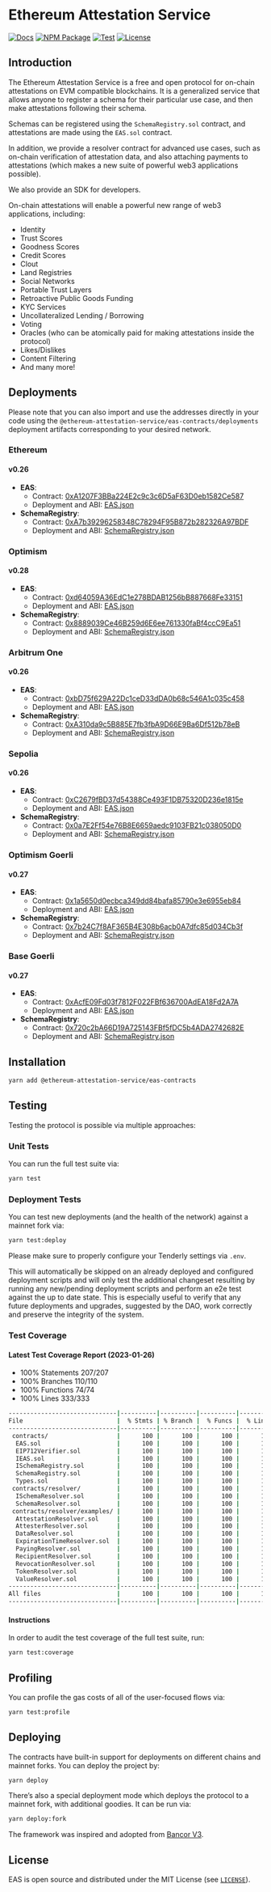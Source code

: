 # Ethereum Attestation Service

[![Docs](https://img.shields.io/badge/docs-%F0%9F%93%84-blue)](https://eas.eth.link)
[![NPM Package](https://img.shields.io/npm/v/@ethereum-attestation-service/eas-contracts.svg)](https://www.npmjs.org/package/@ethereum-attestation-service/eas-contracts)
[![Test](https://github.com/ethereum-attestation-service/eas-contracts/actions/workflows/ci.yml/badge.svg)](https://github.com/ethereum-attestation-service/eas-contracts/actions/workflows/ci.yml)
[![License](https://img.shields.io/github/license/ethereum-attestation-service/eas-contracts?style=flat-square)](https://github.com/ethereum-attestation-service/eas-contracts/blob/master/LICENSE)

## Introduction

The Ethereum Attestation Service is a free and open protocol for on-chain attestations on EVM compatible blockchains. It is a generalized service that allows anyone to register a schema for their particular use case, and then make attestations following their schema.

Schemas can be registered using the `SchemaRegistry.sol` contract, and attestations are made using the `EAS.sol` contract.

In addition, we provide a resolver contract for advanced use cases, such as on-chain verification of attestation data, and also attaching payments to attestations (which makes a new suite of powerful web3 applications possible).

We also provide an SDK for developers.

On-chain attestations will enable a powerful new range of web3 applications, including:

* Identity
* Trust Scores
* Goodness Scores
* Credit Scores
* Clout
* Land Registries
* Social Networks
* Portable Trust Layers
* Retroactive Public Goods Funding
* KYC Services
* Uncollateralized Lending / Borrowing
* Voting
* Oracles (who can be atomically paid for making attestations inside the protocol)
* Likes/Dislikes
* Content Filtering
* And many more!

## Deployments

Please note that you can also import and use the addresses directly in your code using the `@ethereum-attestation-service/eas-contracts/deployments` deployment artifacts corresponding to your desired network.

### Ethereum

#### v0.26

* **EAS**:
  * Contract: [0xA1207F3BBa224E2c9c3c6D5aF63D0eb1582Ce587](https://etherscan.io/address/0xA1207F3BBa224E2c9c3c6D5aF63D0eb1582Ce587)
  * Deployment and ABI: [EAS.json](./deployments/mainnet/EAS.json)
* **SchemaRegistry**:
  * Contract: [0xA7b39296258348C78294F95B872b282326A97BDF](https://etherscan.io/address/0xA7b39296258348C78294F95B872b282326A97BDF)
  * Deployment and ABI: [SchemaRegistry.json](./deployments/mainnet/SchemaRegistry.json)

### Optimism

#### v0.28

* **EAS**:
  * Contract: [0xd64059A36EdC1e278BDAB1256bB887668Fe33151](https://optimistic.etherscan.io/address/0xd64059A36EdC1e278BDAB1256bB887668Fe33151)
  * Deployment and ABI: [EAS.json](./deployments/optimism/EAS.json)
* **SchemaRegistry**:
  * Contract: [0x8889039Ce46B259d6E6ee761330faBf4ccC9Ea51](https://optimistic.etherscan.io/address/0x8889039Ce46B259d6E6ee761330faBf4ccC9Ea51)
  * Deployment and ABI: [SchemaRegistry.json](./deployments//optimism-goerli/SchemaRegistry.json)

### Arbitrum One

#### v0.26

* **EAS**:
  * Contract: [0xbD75f629A22Dc1ceD33dDA0b68c546A1c035c458](https://arbiscan.io/address/0xbD75f629A22Dc1ceD33dDA0b68c546A1c035c458)
  * Deployment and ABI: [EAS.json](./deployments/arbitrum-one/EAS.json)
* **SchemaRegistry**:
  * Contract: [0xA310da9c5B885E7fb3fbA9D66E9Ba6Df512b78eB](https://arbiscan.io/address/0xA310da9c5B885E7fb3fbA9D66E9Ba6Df512b78eB)
  * Deployment and ABI: [SchemaRegistry.json](./deployments/arbitrum-one/SchemaRegistry.json)

### Sepolia

#### v0.26

* **EAS**:
  * Contract: [0xC2679fBD37d54388Ce493F1DB75320D236e1815e](https://sepolia.etherscan.io/address/0xC2679fBD37d54388Ce493F1DB75320D236e1815e)
  * Deployment and ABI: [EAS.json](./deployments/sepolia/EAS.json)
* **SchemaRegistry**:
  * Contract: [0x0a7E2Ff54e76B8E6659aedc9103FB21c038050D0](https://sepolia.etherscan.io/address/0x0a7E2Ff54e76B8E6659aedc9103FB21c038050D0)
  * Deployment and ABI: [SchemaRegistry.json](./deployments/sepolia/SchemaRegistry.json)

### Optimism Goerli

#### v0.27

* **EAS**:
  * Contract: [0x1a5650d0ecbca349dd84bafa85790e3e6955eb84](https://goerli-optimism.etherscan.io/address/0x1a5650D0EcbCa349DD84bAFa85790E3e6955eb84)
  * Deployment and ABI: [EAS.json](./deployments/optimism-goerli/EAS.json)
* **SchemaRegistry**:
  * Contract: [0x7b24C7f8AF365B4E308b6acb0A7dfc85d034Cb3f](https://goerli-optimism.etherscan.io/address/0x7b24C7f8AF365B4E308b6acb0A7dfc85d034Cb3f)
  * Deployment and ABI: [SchemaRegistry.json](./deployments//optimism-goerli/SchemaRegistry.json)

### Base Goerli

#### v0.27

* **EAS**:
  * Contract: [0xAcfE09Fd03f7812F022FBf636700AdEA18Fd2A7A](https://goerli.basescan.org//address/0xAcfE09Fd03f7812F022FBf636700AdEA18Fd2A7A)
  * Deployment and ABI: [EAS.json](./deployments/base-goerli/EAS.json)
* **SchemaRegistry**:
  * Contract: [0x720c2bA66D19A725143FBf5fDC5b4ADA2742682E](https://goerli.basescan.org//address/0x720c2bA66D19A725143FBf5fDC5b4ADA2742682E)
  * Deployment and ABI: [SchemaRegistry.json](./deployments//base-goerli/SchemaRegistry.json)

## Installation

```sh
yarn add @ethereum-attestation-service/eas-contracts
```

## Testing

Testing the protocol is possible via multiple approaches:

### Unit Tests

You can run the full test suite via:

```sh
yarn test
```

### Deployment Tests

You can test new deployments (and the health of the network) against a mainnet fork via:

```sh
yarn test:deploy
```

Please make sure to properly configure your Tenderly settings via `.env`.

This will automatically be skipped on an already deployed and configured deployment scripts and will only test the additional changeset resulting by running any new/pending deployment scripts and perform an e2e test against the up to date state. This is especially useful to verify that any future deployments and upgrades, suggested by the DAO, work correctly and preserve the integrity of the system.

### Test Coverage

#### Latest Test Coverage Report (2023-01-26)

* 100% Statements 207/207
* 100% Branches 110/110
* 100% Functions 74/74
* 100% Lines 333/333

```sh
------------------------------|----------|----------|----------|----------|----------------|
File                          |  % Stmts | % Branch |  % Funcs |  % Lines |Uncovered Lines |
------------------------------|----------|----------|----------|----------|----------------|
 contracts/                   |      100 |      100 |      100 |      100 |                |
  EAS.sol                     |      100 |      100 |      100 |      100 |                |
  EIP712Verifier.sol          |      100 |      100 |      100 |      100 |                |
  IEAS.sol                    |      100 |      100 |      100 |      100 |                |
  ISchemaRegistry.sol         |      100 |      100 |      100 |      100 |                |
  SchemaRegistry.sol          |      100 |      100 |      100 |      100 |                |
  Types.sol                   |      100 |      100 |      100 |      100 |                |
 contracts/resolver/          |      100 |      100 |      100 |      100 |                |
  ISchemaResolver.sol         |      100 |      100 |      100 |      100 |                |
  SchemaResolver.sol          |      100 |      100 |      100 |      100 |                |
 contracts/resolver/examples/ |      100 |      100 |      100 |      100 |                |
  AttestationResolver.sol     |      100 |      100 |      100 |      100 |                |
  AttesterResolver.sol        |      100 |      100 |      100 |      100 |                |
  DataResolver.sol            |      100 |      100 |      100 |      100 |                |
  ExpirationTimeResolver.sol  |      100 |      100 |      100 |      100 |                |
  PayingResolver.sol          |      100 |      100 |      100 |      100 |                |
  RecipientResolver.sol       |      100 |      100 |      100 |      100 |                |
  RevocationResolver.sol      |      100 |      100 |      100 |      100 |                |
  TokenResolver.sol           |      100 |      100 |      100 |      100 |                |
  ValueResolver.sol           |      100 |      100 |      100 |      100 |                |
------------------------------|----------|----------|----------|----------|----------------|
All files                     |      100 |      100 |      100 |      100 |                |
------------------------------|----------|----------|----------|----------|----------------|
```

#### Instructions

In order to audit the test coverage of the full test suite, run:

```sh
yarn test:coverage
```

## Profiling

You can profile the gas costs of all of the user-focused flows via:

```sh
yarn test:profile
```

## Deploying

The contracts have built-in support for deployments on different chains and mainnet forks. You can deploy the project by:

```sh
yarn deploy
```

There’s also a special deployment mode which deploys the protocol to a mainnet fork, with additional goodies. It can be run via:

```sh
yarn deploy:fork
```

The framework was inspired and adopted from [Bancor V3](https://github.com/bancorprotocol/contracts-v3).

## License

EAS is open source and distributed under the MIT License (see [`LICENSE`](./LICENSE)).
